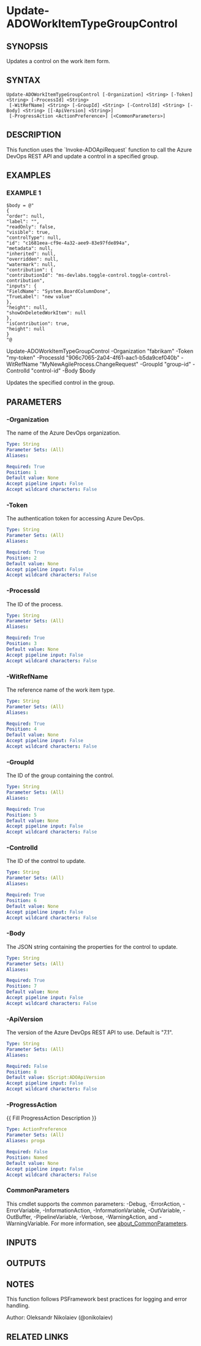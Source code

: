 ﻿---
external help file: ado.core-help.xml
Module Name: ado.core
online version:
schema: 2.0.0
---

# Update-ADOWorkItemTypeGroupControl

## SYNOPSIS
Updates a control on the work item form.

## SYNTAX

```
Update-ADOWorkItemTypeGroupControl [-Organization] <String> [-Token] <String> [-ProcessId] <String>
 [-WitRefName] <String> [-GroupId] <String> [-ControlId] <String> [-Body] <String> [[-ApiVersion] <String>]
 [-ProgressAction <ActionPreference>] [<CommonParameters>]
```

## DESCRIPTION
This function uses the \`Invoke-ADOApiRequest\` function to call the Azure DevOps REST API and update a control in a specified group.

## EXAMPLES

### EXAMPLE 1
```
$body = @"
{
"order": null,
"label": "",
"readOnly": false,
"visible": true,
"controlType": null,
"id": "c1681eea-cf9e-4a32-aee9-83e97fde894a",
"metadata": null,
"inherited": null,
"overridden": null,
"watermark": null,
"contribution": {
"contributionId": "ms-devlabs.toggle-control.toggle-control-contribution",
"inputs": {
"FieldName": "System.BoardColumnDone",
"TrueLabel": "new value"
},
"height": null,
"showOnDeletedWorkItem": null
},
"isContribution": true,
"height": null
}
"@
```

Update-ADOWorkItemTypeGroupControl -Organization "fabrikam" -Token "my-token" -ProcessId "906c7065-2a04-4f61-aac1-b5da9cef040b" -WitRefName "MyNewAgileProcess.ChangeRequest" -GroupId "group-id" -ControlId "control-id" -Body $body

Updates the specified control in the group.

## PARAMETERS

### -Organization
The name of the Azure DevOps organization.

```yaml
Type: String
Parameter Sets: (All)
Aliases:

Required: True
Position: 1
Default value: None
Accept pipeline input: False
Accept wildcard characters: False
```

### -Token
The authentication token for accessing Azure DevOps.

```yaml
Type: String
Parameter Sets: (All)
Aliases:

Required: True
Position: 2
Default value: None
Accept pipeline input: False
Accept wildcard characters: False
```

### -ProcessId
The ID of the process.

```yaml
Type: String
Parameter Sets: (All)
Aliases:

Required: True
Position: 3
Default value: None
Accept pipeline input: False
Accept wildcard characters: False
```

### -WitRefName
The reference name of the work item type.

```yaml
Type: String
Parameter Sets: (All)
Aliases:

Required: True
Position: 4
Default value: None
Accept pipeline input: False
Accept wildcard characters: False
```

### -GroupId
The ID of the group containing the control.

```yaml
Type: String
Parameter Sets: (All)
Aliases:

Required: True
Position: 5
Default value: None
Accept pipeline input: False
Accept wildcard characters: False
```

### -ControlId
The ID of the control to update.

```yaml
Type: String
Parameter Sets: (All)
Aliases:

Required: True
Position: 6
Default value: None
Accept pipeline input: False
Accept wildcard characters: False
```

### -Body
The JSON string containing the properties for the control to update.

```yaml
Type: String
Parameter Sets: (All)
Aliases:

Required: True
Position: 7
Default value: None
Accept pipeline input: False
Accept wildcard characters: False
```

### -ApiVersion
The version of the Azure DevOps REST API to use.
Default is "7.1".

```yaml
Type: String
Parameter Sets: (All)
Aliases:

Required: False
Position: 8
Default value: $Script:ADOApiVersion
Accept pipeline input: False
Accept wildcard characters: False
```

### -ProgressAction
{{ Fill ProgressAction Description }}

```yaml
Type: ActionPreference
Parameter Sets: (All)
Aliases: proga

Required: False
Position: Named
Default value: None
Accept pipeline input: False
Accept wildcard characters: False
```

### CommonParameters
This cmdlet supports the common parameters: -Debug, -ErrorAction, -ErrorVariable, -InformationAction, -InformationVariable, -OutVariable, -OutBuffer, -PipelineVariable, -Verbose, -WarningAction, and -WarningVariable. For more information, see [about_CommonParameters](http://go.microsoft.com/fwlink/?LinkID=113216).

## INPUTS

## OUTPUTS

## NOTES
This function follows PSFramework best practices for logging and error handling.

Author: Oleksandr Nikolaiev (@onikolaiev)

## RELATED LINKS
